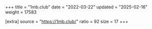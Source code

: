 +++
title = "1mb.club"
date = "2022-03-22"
updated = "2025-02-16"
weight = 17583

[extra]
source = "https://1mb.club/"
ratio = 92
size = 17
+++
